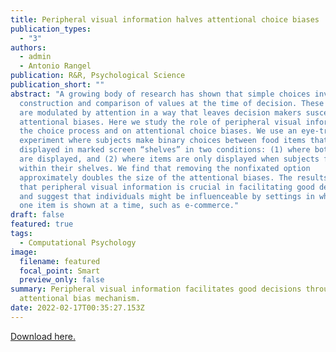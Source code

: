 ```yaml
---
title: Peripheral visual information halves attentional choice biases
publication_types:
  - "3"
authors:
  - admin
  - Antonio Rangel
publication: R&R, Psychological Science
publication_short: ""
abstract: "A growing body of research has shown that simple choices involve the
  construction and comparison of values at the time of decision. These processes
  are modulated by attention in a way that leaves decision makers susceptible to
  attentional biases. Here we study the role of peripheral visual information on
  the choice process and on attentional choice biases. We use an eye-tracking
  experiment where subjects make binary choices between food items that are
  displayed in marked screen “shelves” in two conditions: (1) where both items
  are displayed, and (2) where items are only displayed when subjects fixate
  within their shelves. We find that removing the nonfixated option
  approximately doubles the size of the attentional biases. The results show
  that peripheral visual information is crucial in facilitating good decisions,
  and suggest that individuals might be influenceable by settings in which only
  one item is shown at a time, such as e-commerce."
draft: false
featured: true
tags:
  - Computational Psychology
image:
  filename: featured
  focal_point: Smart
  preview_only: false
summary: Peripheral visual information facilitates good decisions through an
  attentional bias mechanism.
date: 2022-02-17T00:35:27.153Z
---
```

[Download here.](https://www.rnl.caltech.edu/publications/pdf/eum2021_preprint.pdf)